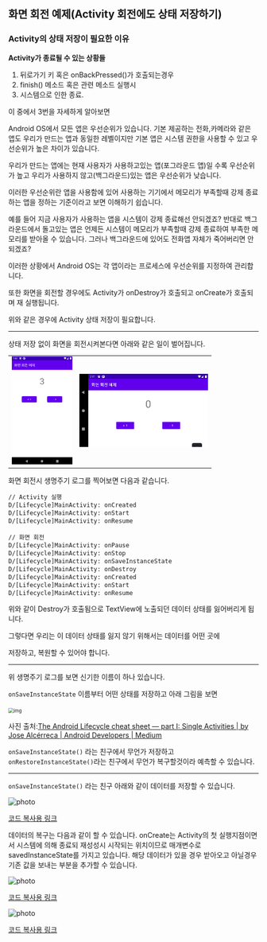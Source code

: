 ## 화면 회전 예제(Activity 회전에도 상태 저장하기)

### Activity의 상태 저장이 필요한 이유

**Activity가 종료될 수 있는 상황들**

1. 뒤로가기 키 혹은 onBackPressed()가 호출되는경우
2. finish() 메소드 혹은 관련 메소드 실행시
3. 시스템으로 인한 종료.

이 중에서 3번을 자세하게 알아보면

Android OS에서 모든 앱은 우선순위가 있습니다. 기본 제공하는 전화,카메라와 같은 앱도 우리가 만드는 앱과 동일한 레벨이지만 기본 앱은 시스템 권한을 사용할 수 있고 우선순위가 높은 차이가 있습니다.

우리가 만드는 앱에는 현재 사용자가 사용하고있는 앱(포그라운드 앱)일 수록 우선순위가 높고
우리가 사용하지 않고(백그라운드)있는 앱은 우선순위가 낮습니다.

이러한 우선순위란 앱을 사용함에 있어 사용하는 기기에서 메모리가 부족할때 강제 종료하는 앱을 정하는 기준이라고 보면 이해하기 쉽습니다.

예를 들어 지금 사용자가 사용하는 앱을 시스템이 강제 종료해선 안되겠죠?
반대로 백그라운드에서 돌고있는 앱은 언제든 시스템이 메모리가 부족할때 강제 종료하여 부족한 메모리를
받아올 수 있습니다.
그러나 백그라운드에 있어도 전화앱 자체가 죽어버리면 안되겠죠?

이러한 상황에서 Android OS는 각 앱이라는 프로세스에 우선순위를 지정하여 관리합니다.

또한 화면을 회전할 경우에도 Activity가 onDestroy가 호출되고 onCreate가 호출되며 재 실행됩니다.

위와 같은 경우에 Activity 상태 저장이 필요합니다.

---

상태 저장 없이 화면을 회전시켜본다면 아래와 같은 일이 벌어집니다.

<table>
    <tr>
        <td>
            <center>
           		<img src="./README_photo/nonStatusSaveImage1.png"style="zoom:40%;" />			</center>
        </td>
        <td>
            <center>
            	<img src="./README_photo/nonStatusSaveImage2.png"style="zoom:60%;" />
            </center>
        </td>
    </tr>
</table>

화면 회전시 생명주기 로그를 찍어보면 다음과 같습니다.

```
// Activity 실행
D/[Lifecycle]MainActivity: onCreated
D/[Lifecycle]MainActivity: onStart
D/[Lifecycle]MainActivity: onResume

// 화면 회전
D/[Lifecycle]MainActivity: onPause
D/[Lifecycle]MainActivity: onStop
D/[Lifecycle]MainActivity: onSaveInstanceState
D/[Lifecycle]MainActivity: onDestroy
D/[Lifecycle]MainActivity: onCreated
D/[Lifecycle]MainActivity: onStart
D/[Lifecycle]MainActivity: onResume

```

위와 같이 Destroy가 호출됨으로 TextView에 노출되던 데이터 상태를 잃어버리게 됩니다.

그렇다면 우리는 이 데이터 상태를 잃지 않기 위해서는 데이터를 어떤 곳에

저장하고, 복원할 수 있어야 합니다.

---

위 생명주기 로그를 보면 신기한 이름이 하나 있습니다.

`onSaveInstanceState` 이름부터 어떤 상태를 저장하고 아래 그림을 보면

<img src="https://miro.medium.com/max/482/1*DCo7awxJ3KhnW88h365vhA.png" alt="img" style="zoom: 67%;" />

사진 출처:[The Android Lifecycle cheat sheet — part I: Single Activities | by Jose Alcérreca | Android Developers | Medium](https://medium.com/androiddevelopers/the-android-lifecycle-cheat-sheet-part-i-single-activities-e49fd3d202ab)

`onSaveInstanceState()` 라는 친구에서 무언가 저장하고
`onRestoreInstanceState()`라는 친구에서 무언가 복구할것이라 예측할 수 있습니다.

---

`onSaveInstanceState()` 라는 친구 아래와 같이 데이터를 저장할 수 있습니다.

![photo](/README_photo/onSaveINstanceState.png)

[코드 복사용 링크](https://carbon.now.sh/embed?bg=rgba(255%2C255%2C255%2C0)&t=one-dark&wt=none&l=auto&ds=true&dsyoff=20px&dsblur=68px&wc=true&wa=true&pv=56px&ph=56px&ln=false&fl=1&fm=Hack&fs=14px&lh=133%&si=false&es=2x&wm=false&code=%20%20%20%20%2F*%20%EC%97%91%ED%8B%B0%EB%B9%84%ED%8B%B0%EA%B0%80%20%ED%99%94%EB%A9%B4%20%ED%9A%8C%EC%A0%84%20%ED%98%B9%EC%9D%80%20%EC%9E%AC%EC%8B%A4%ED%96%89%EC%8B%9C%20%EC%96%B4%EB%96%A4%20%EB%8D%B0%EC%9D%B4%ED%84%B0%20%EC%83%81%ED%83%9C%EB%A5%BC%20%EC%A0%80%EC%9E%A5%ED%95%B4%EC%95%BC%ED%95%A0%EB%95%8C%20%ED%98%B8%EC%B6%9C%ED%95%98%EB%8A%94%20%EC%83%9D%EB%AA%85%EC%A3%BC%EA%B8%B0%0A%20%20%20%20*%20%EC%97%91%ED%8B%B0%EB%B9%84%ED%8B%B0%EA%B0%80%20Destroy%20%EB%90%98%EA%B8%B0%20%EC%A0%84%EC%97%90%20%ED%98%B8%EC%B6%9C%EB%90%9C%EB%8B%A4.*%2F%0A%20%20%20%20override%20fun%20onSaveInstanceState(outState%3A%20Bundle)%20%7B%0A%20%20%20%20%20%20%20%20%2F%2F%20bundle%20%EC%9D%B4%EB%9D%BC%EB%8A%94%20%EC%83%81%EC%9E%90%EC%97%90%20%EB%8D%B0%EC%9D%B4%ED%84%B0%EB%A5%BC%20%EC%A0%80%EC%9E%A5%0A%20%20%20%20%20%20%20%20%2F%2F%20intent%20%EA%B0%80%20%EB%8D%B0%EC%9D%B4%ED%84%B0%EB%A5%BC%20%EC%A0%84%EB%8B%AC%ED%95%98%EB%8A%94%20%EC%88%98%EB%8B%A8%EC%9D%B4%EB%9D%BC%EB%A9%B4%20bundle%20%EC%9D%80%20%EA%B7%B8%20%EB%8D%B0%EC%9D%B4%ED%84%B0%EB%A5%BC%20%EC%A0%80%EC%9E%A5%ED%95%98%EB%8A%94%20%EC%83%81%EC%9E%90%0A%20%20%20%20%20%20%20%20%2F%2F%20bundle%20%EC%9D%80%20%EC%97%AC%EB%9F%AC%EA%B0%80%EC%A7%80%20%ED%83%80%EC%9E%85%EC%9D%84%20%EC%A0%80%EC%9E%A5%ED%95%98%EB%8A%94%20MAP%20%ED%81%B4%EB%9E%98%EC%8A%A4%0A%20%20%20%20%20%20%20%20outState.putInt(%22score%22%2C%20score)%0A%20%20%20%20%20%20%20%20super.onSaveInstanceState(outState)%0A%20%20%20%20%7D)

데이터의 복구는 다음과 같이 할 수 있습니다. onCreate는 Activity의 첫 실행지점이면서 시스템에 의해 종료되 재성성시 시작되는 위치이므로 매개변수로 savedInstanceState를 가지고 있습니다.
해당 데이터가 있을 경우 받아오고 아닐경우 기존 값을 보내는 부분을 추가할 수 있습니다.

![photo](/README_photo/RestoreOnCreate.png)

[코드 복사용 링크](https://carbon.now.sh/embed?bg=rgba(171%2C+184%2C+195%2C+1)&t=one-dark&wt=none&l=auto&ds=true&dsyoff=20px&dsblur=68px&wc=true&wa=true&pv=56px&ph=56px&ln=false&fl=1&fm=Hack&fs=14px&lh=133%&si=false&es=2x&wm=false&code=%20%20%20%20override%20fun%20onCreate(savedInstanceState%3A%20Bundle%3F)%20%7B%0A%20%20%20%20%20%20%20%20super.onCreate(savedInstanceState)%0A%20%20%20%20%20%20%20%20setContentView(binding.root)%0A%20%20%20%20%20%20%20%20%2F%2F%20%ED%95%98%EB%8B%A8%EC%97%90%EC%84%9C%20%EC%A0%80%EC%9E%A5%ED%95%9C%20bundle%20%EC%9D%84%20onCreate%20%EC%97%90%EC%84%9C%20%EA%B0%80%EC%A0%B8%EC%98%AC%20%EC%88%98%20%EC%9E%88%EB%8B%A4.%0A%20%20%20%20%20%20%20%20%2F*%EB%A7%8C%EC%95%BD%20%EC%A0%80%EC%9E%A5%EB%90%9C%20bundle%20%EC%9D%B4%20%EC%9E%88%EB%8B%A4%EB%A9%B4%20%EA%B0%80%EC%A0%B8%EC%98%A4%EA%B3%A0%20%EC%97%86%EC%9C%BC%EB%A9%B4%20%EC%B4%88%EA%B8%B0%20score%20%EA%B0%92%EC%9D%84%20%EC%A0%84%EB%8B%AC%ED%95%9C%EB%8B%A4.*%2F%0A%20%20%20%20%20%20%20%20score%20%3D%20savedInstanceState%3F.getInt(%22score%22)%20%3F%3A%200%0A%20%20%20%20%20%20%20%20initView(score)%0A%20%20%20%20%20%20%20%20setClickEvent()%0A%20%20%20%20%7D)

![photo](/README_photo/RestoreInstanceState.png)

[코드 복사용 링크](https://carbon.now.sh/embed?bg=rgba(171%2C+184%2C+195%2C+1)&t=one-dark&wt=none&l=auto&ds=true&dsyoff=20px&dsblur=68px&wc=true&wa=true&pv=56px&ph=56px&ln=false&fl=1&fm=Hack&fs=14px&lh=133%&si=false&es=2x&wm=false&code=%0A%20%20%20%20%2F%2FonCreate%20%EC%97%90%EC%84%9C%20null%20check%20%EB%A5%BC%20%ED%95%98%EC%A7%80%20%EC%95%8A%EA%B3%A0%20%EC%8B%B6%EB%8B%A4%EB%A9%B4%20%EC%95%84%EB%9E%98%20%EB%B0%A9%EB%B2%95%EC%9C%BC%EB%A1%9C%20%EC%82%AC%EC%9A%A9%ED%95%98%EB%8A%94%20%EB%B0%A9%EB%B2%95%EB%8F%84%20%EC%9E%88%EB%8B%A4.%0A%0A%20%20%20%20override%20fun%20onRestoreInstanceState(savedInstanceState%3A%20Bundle)%20%7B%0A%20%20%20%20%20%20%20%20super.onRestoreInstanceState(savedInstanceState)%0A%20%20%20%20%20%20%20%20binding.scoreText.text%20%3D%20savedInstanceState.getInt(%22score%22).toString()%0A%20%20%20%20%7D%0A)

